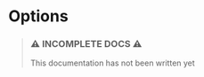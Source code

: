 Options
======================

> ### ⚠ INCOMPLETE DOCS ⚠
> This documentation has not been written yet
